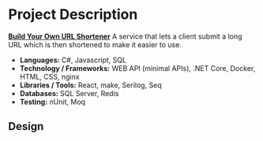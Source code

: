 # Project Description
[**Build Your Own URL Shortener**](/urlShortener)
A service that lets a client submit a long URL which is then shortened to make it easier to use.
- **Languages:** C#, Javascript, SQL
- **Technology / Frameworks:** WEB API (minimal APIs), .NET Core, Docker, HTML, CSS, nginx
- **Libraries / Tools:** React, make, Serilog, Seq
- **Databases:** SQL Server, Redis
- **Testing:** nUnit, Moq

## Design